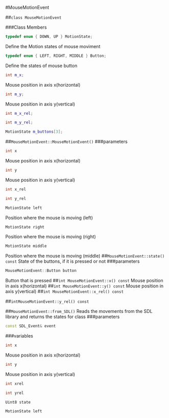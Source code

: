 #MouseMotionEvent

##```class MouseMotionEvent```

###Class Members
```c++
typedef enum { DOWN, UP } MotionState;
```
Define the Motion states of mouse moviment
```c++
typedef enum { LEFT, RIGHT, MIDDLE } Button;
```
Define the states of mouse button
```c++
int m_x;
```
Mouse position in axis x(horizontal)
```c++
int m_y;
```
Mouse position in axis y(vertical)
```c++
int m_x_rel;
```

```c++
int m_y_rel;
```

```c++
MotionState m_buttons[3];
```

##```MouseMotionEvent::MouseMotionEvent()```
###parameters
```c++
int x
```
Mouse position in axis x(horizontal)
```c++
int y
```
Mouse position in axis y(vertical)
```c++
int x_rel
```
```c++
int y_rel
```
```c++
MotionState left
```
Position where the mouse is moving (left)
```c++
MotionState right
```
Position where the mouse is moving (right)
```c++
MotionState middle
```
Position where the mouse is moving (middle)
##```MouseMotionEvent::state() const```
State of the buttons, if it is pressed or not
###parameters
```c++
MouseMotionEvent::Button button
```
Button that is pressed
##```int MouseMotionEvent::x() const```
Mouse position in axis x(horizontal)
##```int MouseMotionEvent::y() const```
Mouse position in axis y(vertical)
##```int MouseMotionEvent::x_rel() const```

##```intMouseMotionEvent::y_rel() const```

##```MouseMotionEvent::from_SDL()```
Reads the movements from the SDL library and returns the states for class
###parameters
```c++
const SDL_Event& event
```

###variables
```c++
int x
```
Mouse position in axis x(horizontal)
```c++
int y
```
Mouse position in axis y(vertical)
```c++
int xrel
```
```c++
int yrel
```
```c++
Uint8 state
```
```c++
MotionState left
```
